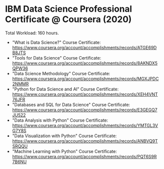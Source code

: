 # IBM Data Science Professional Certificate @ Coursera (2020)

Total Workload: 160 hours.

- "What is Data Science?" Course Certificate: https://www.coursera.org/account/accomplishments/records/ATGE69DB8JTS
- "Tools for Data Science" Course Certificate: https://www.coursera.org/account/accomplishments/records/8AKNDX5QPW36
- "Data Science Methodology" Course Certificate: https://www.coursera.org/account/accomplishments/records/MGXJPDC2NMMR
- "Python for Data Science and AI" Course Certificate: https://www.coursera.org/account/accomplishments/records/XEH4VNT76JFR
- "Databases and SQL for Data Science" Course Certificate: https://www.coursera.org/account/accomplishments/records/E3GEGQ7JU522
- "Data Analysis with Python" Course Certificate: https://www.coursera.org/account/accomplishments/records/YMTGL3VG7Y8S
- "Data Visualization with Python" Course Certificate: https://www.coursera.org/account/accomplishments/records/ANBVQ9TSRQQU
- "Machine Learning with Python" Course Certificate: https://www.coursera.org/account/accomplishments/records/PQT6S9R7B6NU
